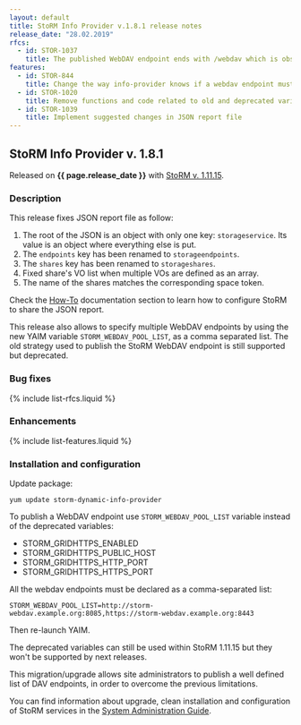 ```yaml
---
layout: default
title: StoRM Info Provider v.1.8.1 release notes
release_date: "28.02.2019"
rfcs:
  - id: STOR-1037
    title: The published WebDAV endpoint ends with /webdav which is obsolete and broken without an ending slash
features:
  - id: STOR-844
    title: Change the way info-provider knows if a webdav endpoint must be published
  - id: STOR-1020
    title: Remove functions and code related to old and deprecated variables
  - id: STOR-1039
    title: Implement suggested changes in JSON report file
---
```


## StoRM Info Provider v. 1.8.1

Released on **{{ page.release_date }}** with [StoRM v. 1.11.15][release-notes].

### Description

This release fixes JSON report file as follow:

1. The root of the JSON is an object with only one key: `storageservice`. Its value is an object where everything else is put.
2. The `endpoints` key has been renamed to `storageendpoints`.
3. The `shares` key has been renamed to `storageshares`.
4. Fixed share's VO list when multiple VOs are defined as an array.
5. The name of the shares matches the corresponding space token.

Check the [How-To][how-to-json-report] documentation section to learn how to
configure StoRM to share the JSON report.

This release also allows to specify multiple WebDAV endpoints by using the new
YAIM variable `STORM_WEBDAV_POOL_LIST`, as a comma separated list.
The old strategy used to publish the StoRM WebDAV endpoint is still supported
but deprecated.

### Bug fixes

{% include list-rfcs.liquid %}

### Enhancements

{% include list-features.liquid %}

### Installation and configuration

Update package:

    yum update storm-dynamic-info-provider

To publish a WebDAV endpoint use `STORM_WEBDAV_POOL_LIST` variable instead of
the deprecated variables:

- STORM_GRIDHTTPS_ENABLED
- STORM_GRIDHTTPS_PUBLIC_HOST
- STORM_GRIDHTTPS_HTTP_PORT
- STORM_GRIDHTTPS_HTTPS_PORT

All the webdav endpoints must be declared as a comma-separated list:

```
STORM_WEBDAV_POOL_LIST=http://storm-webdav.example.org:8085,https://storm-webdav.example.org:8443
```

Then re-launch YAIM.

The deprecated variables can still be used within StoRM 1.11.15 but they won't be
supported by next releases.

This migration/upgrade allows site administrators to publish a well defined list
of DAV endpoints, in order to overcome the previous limitations.

You can find information about upgrade, clean installation and configuration of
StoRM services in the [System Administration Guide][storm-sysadmin-guide].

[release-notes]: {{site.baseurl}}/release-notes/StoRM-v1.11.15.html
[storm-sysadmin-guide]: {{site.baseurl}}/documentation/sysadmin-guide/
[how-to-json-report]: {{site.baseurl}}/documentation/how-to/how-to-publish-json-report/
